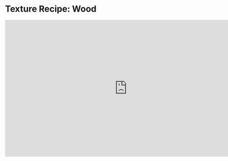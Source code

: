 # Texture Recipe: Wood

<iframe width="800" height="450" src="https://www.youtube.com/embed/H9qOEESgORY?rel=0" frameborder="0" allow="accelerometer; autoplay; clipboard-write; encrypted-media; gyroscope; picture-in-picture" allowfullscreen=""></iframe>